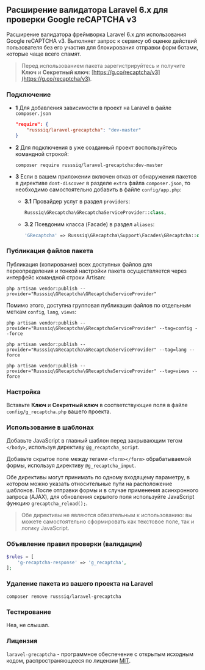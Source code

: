 ## Расширение валидатора Laravel 6.x для проверки Google reCAPTCHA v3

Расширение валидатора фреймворка Laravel 6.x для использования Google reCAPTCHA v3. Выполняет запрос к сервису об оценке действий пользователя без его участия для блокирования отправки форм ботами, которые чаще всего спамят.

 >Перед использованием пакета зарегистрируйтесь и получите **Ключ** и **Секретный ключ**: [https://g.co/recaptcha/v3](https://g.co/recaptcha/v3).

### Подключение

 - **1** Для добавления зависимости в проект на Laravel в файле `composer.json`

    ```json
    "require": {
        "russsiq/laravel-grecaptcha": "dev-master"
    }
    ```

 - **2** Для подключения в уже созданный проект воспользуйтесь командной строкой:

    ```console
    composer require russsiq/laravel-grecaptcha:dev-master
    ```

 - **3** Если в вашем приложении включен отказ от обнаружения пакетов в директиве `dont-discover` в разделе `extra` файла `composer.json`, то необходимо самостоятельно добавить в файле `config/app.php`:

    - **3.1** Провайдер услуг в раздел `providers`:

        ```php
        Russsiq\GRecaptcha\GRecaptchaServiceProvider::class,
        ```

    - **3.2** Псевдоним класса (Facade) в раздел `aliases`:

        ```php
        'GRecaptcha' => Russsiq\GRecaptcha\Support\Facades\GRecaptcha::class,
        ```

### Публикация файлов пакета

Публикация (копирование) всех доступных файлов для переопределения и тонкой настройки пакета осуществляется через интерфейс командной строки Artisan:

```console
php artisan vendor:publish --provider="Russsiq\GRecaptcha\GRecaptchaServiceProvider"
```

Помимо этого, доступна групповая публикация файлов по отдельным меткам `config`, `lang`, `views`:

```console
php artisan vendor:publish --provider="Russsiq\GRecaptcha\GRecaptchaServiceProvider" --tag=config --force
```

```console
php artisan vendor:publish --provider="Russsiq\GRecaptcha\GRecaptchaServiceProvider" --tag=lang --force
```

```console
php artisan vendor:publish --provider="Russsiq\GRecaptcha\GRecaptchaServiceProvider" --tag=views --force
```

### Настройка

Вставьте **Ключ** и **Секретный ключ** в соответствующие поля в файле `config/g_recaptcha.php` вашего проекта.

### Использование в шаблонах
Добавьте JavaScript в главный шаблон перед закрывающим тегом `</body>`, используя директиву `@g_recaptcha_script`.

Добавьте скрытое поле между тегами `<form></form>` обрабатываемой формы, используя директиву `@g_recaptcha_input`.

Обе директивы могут принимать по одному входящему параметру, в котором можно указать относительные пути на расположение шаблонов. После отправки формы и в случае применения асинхронного запроса (AJAX), для обновления скрытого поля используйте JavaScript функцию `grecaptcha_reload();`.

 >Обе директивы не являются обязательным к использованию: вы можете самостоятельно сформировать как текстовое поле, так и логику JavaScript.

### Объявление правил проверки (валидации)

```php
$rules = [
    'g-recaptcha-response' => 'g_recaptcha',
];
```

### Удаление пакета из вашего проекта на Laravel

```console
composer remove russsiq/laravel-grecaptcha
```

### Тестирование

Неа, не слышал.

### Лицензия

`laravel-grecaptcha` - программное обеспечение с открытым исходным кодом, распространяющееся по лицензии [MIT](https://choosealicense.com/licenses/mit/).
